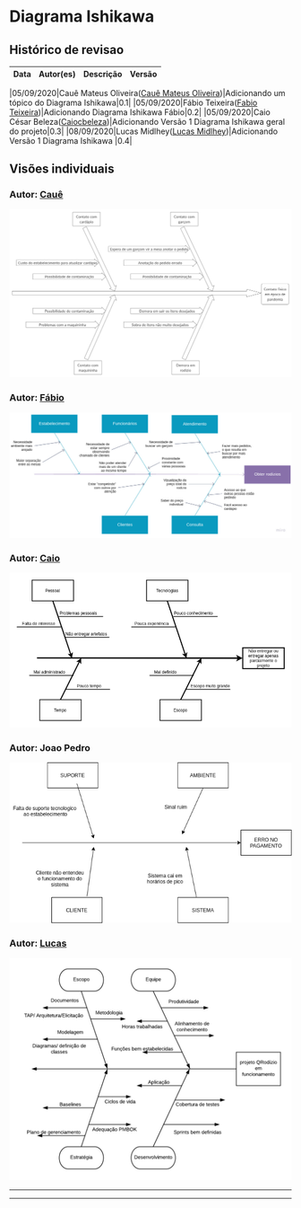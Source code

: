 


# Diagrama Ishikawa

## Histórico de revisao
|Data|Autor(es)|Descrição|Versão|
|----|----|----|----|

|05/09/2020|Cauê Mateus Oliveira(<a target="blank" href="https://github.com/caue96">Cauê Mateus Oliveira</a>)|Adicionando um tópico do Diagrama Ishikawa|0.1|
|05/09/2020|Fábio Teixeira(<a target="blank" href="https://github.com/fabio1079">Fabio Teixeira</a>)|Adicionando Diagrama Ishikawa Fábio|0.2|
|05/09/2020|Caio César Beleza(<a target="blank" href="https://github.com/Caiocbeleza">Caiocbeleza</a>)|Adicionando Versão 1 Diagrama Ishikawa geral do projeto|0.3|
|08/09/2020|Lucas Midlhey(<a target="blank" href="https://github.com/lucasmidlhey">Lucas Midlhey</a>)|Adicionando Versão 1 Diagrama Ishikawa |0.4|

## Visões individuais

### Autor: [Cauê](https://github.com/caue96)
[![Diagrama Ishikawa](../images/ishikawa/diagrama_ishikawa_caue.png)](https://ibb.co/1ZqSfBD)


### Autor: [Fábio](https://github.com/fabio1079)

[![Diagrama Ishikawa](../images/ishikawa/fishbone_fabio.jpg)](https://ibb.co/LvXVwWy)

### Autor: [Caio](https://github.com/Caiocbeleza)

[![Diagrama Ishikawa](../images/ishikawa/ishikawa_caio.png)](https://ibb.co/xSYCfff)

### Autor: Joao Pedro

[![Diagrama Ishikawa](../images/ishikawa/DiagramaCausaEfeito.png)](https://ibb.co/xSYCfff)

### Autor: [Lucas](https://github.com/lucasmidlhey)
[![Diagrama Ishikawa](../images/ishikawa/Causa-efeito_Lucas.png)](https://ibb.co/tDXrfgx)


---



---
